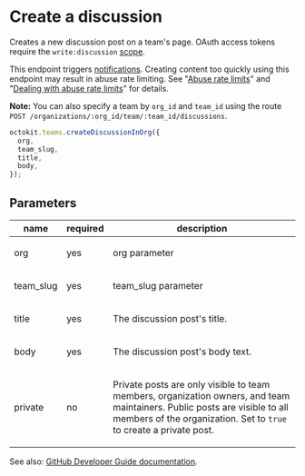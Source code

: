 # Create a discussion

Creates a new discussion post on a team's page. OAuth access tokens require the `write:discussion` [scope](https://developer.github.com/apps/building-oauth-apps/understanding-scopes-for-oauth-apps/).

This endpoint triggers [notifications](https://help.github.com/articles/about-notifications/). Creating content too quickly using this endpoint may result in abuse rate limiting. See "[Abuse rate limits](https://developer.github.com/v3/#abuse-rate-limits)" and "[Dealing with abuse rate limits](https://developer.github.com/v3/guides/best-practices-for-integrators/#dealing-with-abuse-rate-limits)" for details.

**Note:** You can also specify a team by `org_id` and `team_id` using the route `POST /organizations/:org_id/team/:team_id/discussions`.

```js
octokit.teams.createDiscussionInOrg({
  org,
  team_slug,
  title,
  body,
});
```

## Parameters

<table>
  <thead>
    <tr>
      <th>name</th>
      <th>required</th>
      <th>description</th>
    </tr>
  </thead>
  <tbody>
    <tr><td>org</td><td>yes</td><td>

org parameter

</td></tr>
<tr><td>team_slug</td><td>yes</td><td>

team_slug parameter

</td></tr>
<tr><td>title</td><td>yes</td><td>

The discussion post's title.

</td></tr>
<tr><td>body</td><td>yes</td><td>

The discussion post's body text.

</td></tr>
<tr><td>private</td><td>no</td><td>

Private posts are only visible to team members, organization owners, and team maintainers. Public posts are visible to all members of the organization. Set to `true` to create a private post.

</td></tr>
  </tbody>
</table>

See also: [GitHub Developer Guide documentation](https://developer.github.com/v3/teams/discussions/#create-a-discussion).

